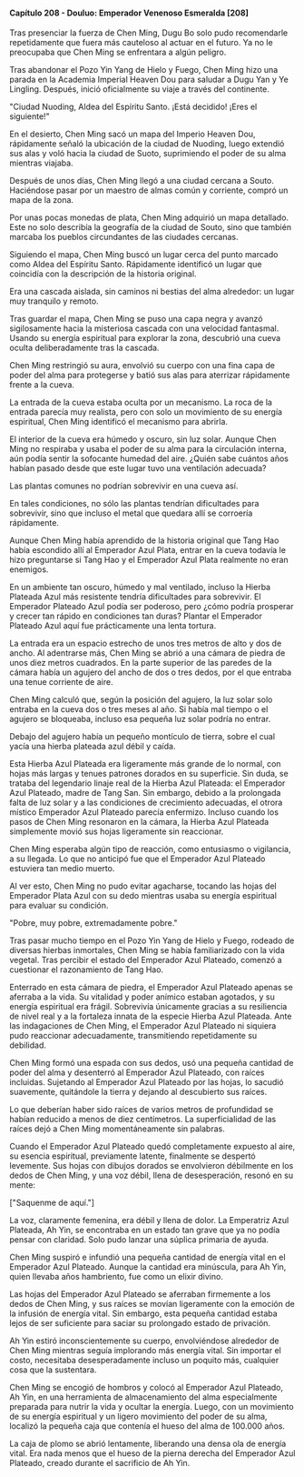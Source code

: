 
#### Capítulo 208 - Douluo: Emperador Venenoso Esmeralda [208]

Tras presenciar la fuerza de Chen Ming, Dugu Bo solo pudo recomendarle repetidamente que fuera más cauteloso al actuar en el futuro. Ya no le preocupaba que Chen Ming se enfrentara a algún peligro.

Tras abandonar el Pozo Yin Yang de Hielo y Fuego, Chen Ming hizo una parada en la Academia Imperial Heaven Dou para saludar a Dugu Yan y Ye Lingling. Después, inició oficialmente su viaje a través del continente.

"Ciudad Nuoding, Aldea del Espíritu Santo. ¡Está decidido! ¡Eres el siguiente!"

En el desierto, Chen Ming sacó un mapa del Imperio Heaven Dou, rápidamente señaló la ubicación de la ciudad de Nuoding, luego extendió sus alas y voló hacia la ciudad de Suoto, suprimiendo el poder de su alma mientras viajaba.

Después de unos días, Chen Ming llegó a una ciudad cercana a Souto. Haciéndose pasar por un maestro de almas común y corriente, compró un mapa de la zona.

Por unas pocas monedas de plata, Chen Ming adquirió un mapa detallado. Este no solo describía la geografía de la ciudad de Souto, sino que también marcaba los pueblos circundantes de las ciudades cercanas.

Siguiendo el mapa, Chen Ming buscó un lugar cerca del punto marcado como Aldea del Espíritu Santo. Rápidamente identificó un lugar que coincidía con la descripción de la historia original.

Era una cascada aislada, sin caminos ni bestias del alma alrededor: un lugar muy tranquilo y remoto.

Tras guardar el mapa, Chen Ming se puso una capa negra y avanzó sigilosamente hacia la misteriosa cascada con una velocidad fantasmal. Usando su energía espiritual para explorar la zona, descubrió una cueva oculta deliberadamente tras la cascada.

Chen Ming restringió su aura, envolvió su cuerpo con una fina capa de poder del alma para protegerse y batió sus alas para aterrizar rápidamente frente a la cueva.

La entrada de la cueva estaba oculta por un mecanismo. La roca de la entrada parecía muy realista, pero con solo un movimiento de su energía espiritual, Chen Ming identificó el mecanismo para abrirla.

El interior de la cueva era húmedo y oscuro, sin luz solar. Aunque Chen Ming no respiraba y usaba el poder de su alma para la circulación interna, aún podía sentir la sofocante humedad del aire. ¿Quién sabe cuántos años habían pasado desde que este lugar tuvo una ventilación adecuada?

Las plantas comunes no podrían sobrevivir en una cueva así.

En tales condiciones, no sólo las plantas tendrían dificultades para sobrevivir, sino que incluso el metal que quedara allí se corroería rápidamente.

Aunque Chen Ming había aprendido de la historia original que Tang Hao había escondido allí al Emperador Azul Plata, entrar en la cueva todavía le hizo preguntarse si Tang Hao y el Emperador Azul Plata realmente no eran enemigos.

En un ambiente tan oscuro, húmedo y mal ventilado, incluso la Hierba Plateada Azul más resistente tendría dificultades para sobrevivir. El Emperador Plateado Azul podía ser poderoso, pero ¿cómo podría prosperar y crecer tan rápido en condiciones tan duras? Plantar el Emperador Plateado Azul aquí fue prácticamente una lenta tortura.

La entrada era un espacio estrecho de unos tres metros de alto y dos de ancho. Al adentrarse más, Chen Ming se abrió a una cámara de piedra de unos diez metros cuadrados. En la parte superior de las paredes de la cámara había un agujero del ancho de dos o tres dedos, por el que entraba una tenue corriente de aire.

Chen Ming calculó que, según la posición del agujero, la luz solar solo entraba en la cueva dos o tres meses al año. Si había mal tiempo o el agujero se bloqueaba, incluso esa pequeña luz solar podría no entrar.

Debajo del agujero había un pequeño montículo de tierra, sobre el cual yacía una hierba plateada azul débil y caída.

Esta Hierba Azul Plateada era ligeramente más grande de lo normal, con hojas más largas y tenues patrones dorados en su superficie. Sin duda, se trataba del legendario linaje real de la Hierba Azul Plateada: el Emperador Azul Plateado, madre de Tang San. Sin embargo, debido a la prolongada falta de luz solar y a las condiciones de crecimiento adecuadas, el otrora místico Emperador Azul Plateado parecía enfermizo. Incluso cuando los pasos de Chen Ming resonaron en la cámara, la Hierba Azul Plateada simplemente movió sus hojas ligeramente sin reaccionar.

Chen Ming esperaba algún tipo de reacción, como entusiasmo o vigilancia, a su llegada. Lo que no anticipó fue que el Emperador Azul Plateado estuviera tan medio muerto.

Al ver esto, Chen Ming no pudo evitar agacharse, tocando las hojas del Emperador Plata Azul con su dedo mientras usaba su energía espiritual para evaluar su condición.

"Pobre, muy pobre, extremadamente pobre."

Tras pasar mucho tiempo en el Pozo Yin Yang de Hielo y Fuego, rodeado de diversas hierbas inmortales, Chen Ming se había familiarizado con la vida vegetal. Tras percibir el estado del Emperador Azul Plateado, comenzó a cuestionar el razonamiento de Tang Hao.

Enterrado en esta cámara de piedra, el Emperador Azul Plateado apenas se aferraba a la vida. Su vitalidad y poder anímico estaban agotados, y su energía espiritual era frágil. Sobrevivía únicamente gracias a su resiliencia de nivel real y a la fortaleza innata de la especie Hierba Azul Plateada. Ante las indagaciones de Chen Ming, el Emperador Azul Plateado ni siquiera pudo reaccionar adecuadamente, transmitiendo repetidamente su debilidad.

Chen Ming formó una espada con sus dedos, usó una pequeña cantidad de poder del alma y desenterró al Emperador Azul Plateado, con raíces incluidas. Sujetando al Emperador Azul Plateado por las hojas, lo sacudió suavemente, quitándole la tierra y dejando al descubierto sus raíces.

Lo que deberían haber sido raíces de varios metros de profundidad se habían reducido a menos de diez centímetros. La superficialidad de las raíces dejó a Chen Ming momentáneamente sin palabras.

Cuando el Emperador Azul Plateado quedó completamente expuesto al aire, su esencia espiritual, previamente latente, finalmente se despertó levemente. Sus hojas con dibujos dorados se envolvieron débilmente en los dedos de Chen Ming, y una voz débil, llena de desesperación, resonó en su mente:

["Saquenme de aquí."]

La voz, claramente femenina, era débil y llena de dolor. La Emperatriz Azul Plateada, Ah Yin, se encontraba en un estado tan grave que ya no podía pensar con claridad. Solo pudo lanzar una súplica primaria de ayuda.

Chen Ming suspiró e infundió una pequeña cantidad de energía vital en el Emperador Azul Plateado. Aunque la cantidad era minúscula, para Ah Yin, quien llevaba años hambriento, fue como un elixir divino.

Las hojas del Emperador Azul Plateado se aferraban firmemente a los dedos de Chen Ming, y sus raíces se movían ligeramente con la emoción de la infusión de energía vital. Sin embargo, esta pequeña cantidad estaba lejos de ser suficiente para saciar su prolongado estado de privación.

Ah Yin estiró inconscientemente su cuerpo, envolviéndose alrededor de Chen Ming mientras seguía implorando más energía vital. Sin importar el costo, necesitaba desesperadamente incluso un poquito más, cualquier cosa que la sustentara.

Chen Ming se encogió de hombros y colocó al Emperador Azul Plateado, Ah Yin, en una herramienta de almacenamiento del alma especialmente preparada para nutrir la vida y ocultar la energía. Luego, con un movimiento de su energía espiritual y un ligero movimiento del poder de su alma, localizó la pequeña caja que contenía el hueso del alma de 100.000 años.

La caja de plomo se abrió lentamente, liberando una densa ola de energía vital. Era nada menos que el hueso de la pierna derecha del Emperador Azul Plateado, creado durante el sacrificio de Ah Yin.